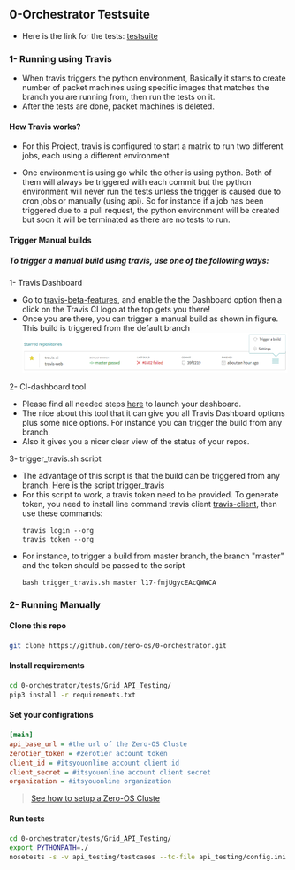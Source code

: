 

## 0-Orchestrator Testsuite
- Here is the link for the tests: [testsuite](api_testing/testcases)

### 1- Running using Travis
- When travis triggers the python environment, Basically it starts to create number of packet machines  using specific images that matches the branch you are running from, then run the tests on it.
- After the tests are done, packet machines is deleted.

#### How Travis works?
- For this Project, travis is configured to start a matrix to run two different jobs, each using a different environment

-  One environment is using go while the other is using python. Both of them will always be triggered with each commit 
   but the python environment will never run the tests unless the trigger is caused due to cron jobs or manually (using api). So for instance if a job has been triggered due to a pull request, the python environment will be created but soon it will be terminated as there are no tests to run.


#### Trigger Manual builds

##### To trigger a manual build using travis, use one of the following ways:

1- Travis Dashboard
- Go to [travis-beta-features](https://travis-ci.org/features), and enable the the Dashboard option then a click on the Travis CI logo at the top gets you there!
- Once you are there, you can trigger a manual build as shown in figure. This build is triggered from the default branch
![](pics/dashboard-repo.png)

2- CI-dashboard tool
- Please find all needed steps [here](https://github.com/ahmedelsayed-93/ci-dashboard) to launch your dashboard.
- The nice about this tool that it can give you all Travis Dashboard options plus some nice options. For instance you can trigger the build from any branch. 
- Also it gives you a nicer clear view of the status of your repos.
   
3- trigger_travis.sh script
- The advantage of this script is that the build can be triggered from any branch. Here is the script [trigger_travis](trigger_travis.sh)
- For this script to work, a travis token need to be provided. To generate token, you need to install line command travis client [travis-client](https://github.com/travis-ci/travis.rb#installation), then use these commands:
    ```
    travis login --org
    travis token --org
    ```
- For instance, to trigger a build from master branch, the branch "master" and the token should be passed to the script
    ```
    bash trigger_travis.sh master l17-fmjUgycEAcQWWCA
    ```

### 2- Running Manually 

#### Clone this repo 
```bash
git clone https://github.com/zero-os/0-orchestrator.git
```
#### Install requirements
```bash
cd 0-orchestrator/tests/Grid_API_Testing/
pip3 install -r requirements.txt
```
#### Set your configrations
```ini
[main]
api_base_url = #the url of the Zero-OS Cluste
zerotier_token = #zerotier account token
client_id = #itsyouonline account client id
client_secret = #itsyouonline account client secret
organization = #itsyouonline organization

```
> [See how to setup a Zero-OS Cluste](https://github.com/zero-os/0-orchestrator/tree/master/docs/setup)


#### Run tests
```bash
cd 0-orchestrator/tests/Grid_API_Testing/
export PYTHONPATH=./
nosetests -s -v api_testing/testcases --tc-file api_testing/config.ini
```
